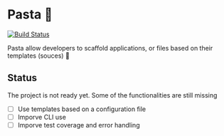 # Pasta &#127837;
[![Build Status](https://travis-ci.org/albertodotcom/pasta.svg)](https://travis-ci.org/albertodotcom/pasta)

Pasta allow developers to scaffold applications, or files based on their templates (souces) &#127813;

## Status
The project is not ready yet. Some of the functionalities are still missing

- [ ] Use templates based on a configuration file
- [ ] Imporve CLI use
- [ ] Imporve test coverage and error handling
